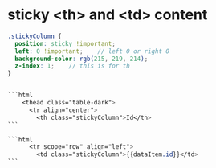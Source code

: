 # sticky \<th>  and \<td> content

````scss
.stickyColumn {
  position: sticky !important;
  left: 0 !important;    // left 0 or right 0
  background-color: rgb(215, 219, 214);
  z-index: 1;    // this is for th
}


```html
    <thead class="table-dark">
      <tr align="center">
        <th class="stickyColumn">Id</th>
```

```html
      <tr scope="row" align="left">
        <td class="stickyColumn">{{dataItem.id}}</td>
```
````
